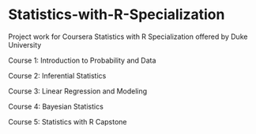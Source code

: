 # Statistics-with-R-Specialization

Project work for Coursera Statistics with R Specialization offered by Duke University

Course 1: Introduction to Probability and Data

Course 2: Inferential Statistics

Course 3: Linear Regression and Modeling

Course 4: Bayesian Statistics

Course 5: Statistics with R Capstone
